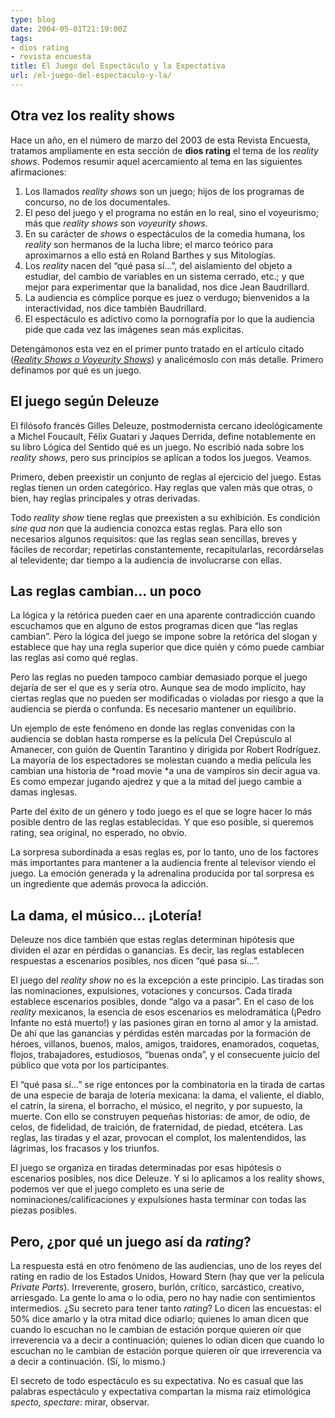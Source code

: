 ```yaml
---
type: blog
date: 2004-05-01T21:19:00Z
tags:
- dios rating
- revista encuesta
title: El Juego del Espectáculo y la Expectativa
url: /el-juego-del-espectaculo-y-la/
---
```


## Otra vez los reality shows

Hace un año, en el número de marzo del 2003 de esta Revista Encuesta, tratamos ampliamente en esta sección de **dios rating** el tema de los *reality shows*. Podemos resumir aquel acercamiento al tema en las siguientes afirmaciones:

1. Los llamados *reality shows* son un juego; hijos de los programas de concurso, no de los documentales.
1. El peso del juego y el programa no están en lo real, sino el voyeurismo; más que *reality shows* son *voyeurity shows*.
1. En su carácter de *shows* o espectáculos de la comedia humana, los *reality* son hermanos de la lucha libre; el marco teórico para aproximarnos a ello está en Roland Barthes y sus Mitologías.
1. Los *reality* nacen del “qué pasa sí...”, del aislamiento del objeto a estudiar, del cambio de variables en un sistema cerrado, etc.; y que mejor para experimentar que la banalidad, nos dice Jean Baudrillard.
1. La audiencia es cómplice porque es juez o verdugo; bienvenidos a la interactividad, nos dice también Baudrillard.
1. El espectáculo es adictivo como la pornografía por lo que la audiencia pide que cada vez las imágenes sean más explicitas.


Detengámonos esta vez en el primer punto tratado en el artículo citado (*<a href="http://efectoaudiencia.blogspot.com/2003/03/reality-shows-o-voyeurity-shows.html">Reality Shows o Voyeurity Shows</a>*) y analicémoslo con más detalle. Primero definamos por qué es un juego.

## El juego según Deleuze


El filósofo francés Gilles Deleuze, postmodernista cercano ideológicamente a Michel Foucault, Félix Guatari y Jaques Derrida, define notablemente  en su libro Lógica del Sentido qué es un juego. No escribió nada sobre los *reality shows*, pero sus principios se aplican a todos los juegos. Veamos.

Primero, deben preexistir un conjunto de reglas al ejercicio del juego. Estas reglas tienen un orden categórico. Hay reglas que valen más que otras, o bien, hay reglas principales y otras derivadas.

Todo *reality show* tiene reglas que preexisten a su exhibición. Es condición *sine qua non* que la audiencia conozca estas reglas. Para ello son necesarios algunos requisitos: que las reglas sean sencillas, breves y fáciles de recordar; repetirlas constantemente, recapitularlas, recordárselas al televidente; dar tiempo a la audiencia de involucrarse con ellas.

## Las reglas cambian... un poco

La lógica y la retórica pueden caer en una aparente contradicción cuando escuchamos que en alguno de estos programas dicen que “las reglas cambian”. Pero la lógica del juego se impone sobre la retórica del slogan y establece que hay una regla superior que dice quién y cómo puede cambiar las reglas así como qué reglas.

Pero las reglas no pueden tampoco cambiar demasiado porque el juego dejaría de ser el que es y sería otro. Aunque sea de modo implícito, hay ciertas reglas que no pueden ser modificadas o violadas por riesgo a que la audiencia se pierda o confunda. Es necesario mantener un equilibrio.

Un ejemplo de este fenómeno en donde las reglas convenidas con la audiencia se doblan hasta romperse es la película Del Crepúsculo al Amanecer, con guión de Quentin Tarantino y dirigida por Robert Rodríguez. La mayoría de los espectadores se molestan cuando a media película les cambian una historia de *road movie *a una de vampiros sin decir agua va. Es como empezar jugando ajedrez y que a la mitad del juego cambie a damas inglesas.

Parte del éxito de un género y todo juego es el que se logre hacer lo más posible dentro de las reglas establecidas. Y que eso posible, si queremos rating, sea original, no esperado, no obvio.

La sorpresa subordinada a esas reglas es, por lo tanto, uno de los factores más importantes para mantener a la audiencia frente al televisor viendo el juego. La emoción generada y la adrenalina producida por tal sorpresa es un ingrediente que además provoca la adicción.

## La dama, el músico... ¡Lotería!

Deleuze nos dice también que estas reglas determinan hipótesis que dividen el azar en pérdidas o ganancias. Es decir, las reglas establecen respuestas a escenarios posibles, nos dicen “qué pasa sí...”.

El juego del *reality show* no es la excepción a este principio. Las tiradas son las nominaciones, expulsiones, votaciones y concursos. Cada tirada establece escenarios posibles, donde “algo va a pasar”. En el caso de los *reality* mexicanos, la esencia de esos escenarios es melodramática (¡Pedro Infante no está muerto!) y las pasiones giran en torno al amor y la amistad. De ahí que las ganancias y pérdidas estén marcadas por la formación de héroes, villanos, buenos, malos, amigos, traidores, enamorados, coquetas, flojos, trabajadores, estudiosos, “buenas onda”, y el consecuente juicio del público que vota por los participantes.

El “qué pasa sí...” se rige entonces por la combinatoria en la tirada de cartas de una especie de baraja de lotería mexicana: la dama, el valiente, el diablo, el catrín, la sirena, el borracho, el músico, el negrito, y por supuesto, la muerte. Con ello se construyen pequeñas historias: de amor, de odio, de celos, de fidelidad, de traición, de fraternidad, de piedad, etcétera. Las reglas, las tiradas y el azar, provocan el complot, los malentendidos, las lágrimas, los fracasos y los triunfos.

El juego se organiza en tiradas determinadas por esas hipótesis o escenarios posibles, nos dice Deleuze. Y si lo aplicamos a los reality shows, podemos ver que el juego completo es una serie de nominaciones/calificaciones y expulsiones hasta terminar con todas las piezas posibles.

## Pero, ¿por qué un juego así da *rating*?

La respuesta está en otro fenómeno de las audiencias, uno de los reyes del rating en radio de los Estados Unidos, Howard Stern (hay que ver la película *Private Parts*). Irreverente, grosero, burlón, crítico, sarcástico, creativo, arriesgado. La gente lo ama o lo odia, pero no hay nadie con sentimientos intermedios. ¿Su secreto para tener tanto *rating*? Lo dicen las encuestas: el 50% dice amarlo y la otra mitad dice odiarlo; quienes lo aman dicen que cuando lo escuchan no le cambian de estación porque quieren oír que irreverencia va a decir a continuación; quienes lo odian dicen que cuando lo escuchan no le cambian de estación porque quieren oír que irreverencia va a decir a continuación. (Sí, lo mismo.)

El secreto de todo espectáculo es su expectativa. No es casual que las palabras espectáculo y expectativa compartan la misma raíz etimológica *specto, spectare*: mirar, observar.
